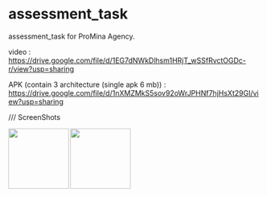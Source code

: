 # assessment_task

assessment_task for ProMina Agency.

video : https://drive.google.com/file/d/1EG7dNWkDlhsm1HRjT_wSSfRvctOGDc-r/view?usp=sharing

APK (contain 3 architecture (single apk 6 mb)) : https://drive.google.com/file/d/1nXMZMkS5sov92oWrJPHNf7hjHsXt29GI/view?usp=sharing

/// ScreenShots

<img align="left" width="120" src="https://user-images.githubusercontent.com/88210924/188695719-9fdce548-8172-4315-8a90-f71463b2d294.jpg">
<img align="left" width="120" src="https://user-images.githubusercontent.com/88210924/188695741-1055f0a3-615a-4ddc-8222-38f20eb82396.jpg">

